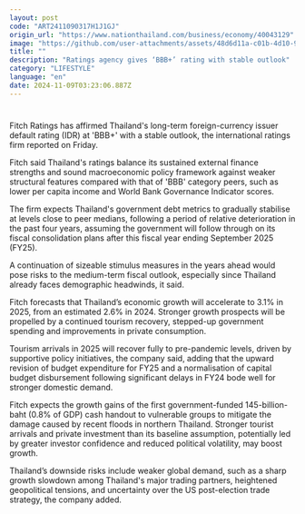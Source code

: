 ```yaml
---
layout: post
code: "ART2411090317H1J1GJ"
origin_url: "https://www.nationthailand.com/business/economy/40043129"
image: "https://github.com/user-attachments/assets/48d6d11a-c01b-4d10-9b58-18804bd1dd8e"
title: ""
description: "Ratings agency gives ‘BBB+’ rating with stable outlook"
category: "LIFESTYLE"
language: "en"
date: 2024-11-09T03:23:06.887Z
---
```


# 









Fitch Ratings has affirmed Thailand's long-term foreign-currency issuer default rating (IDR) at 'BBB+' with a stable outlook, the international ratings firm reported on Friday.

Fitch said Thailand's ratings balance its sustained external finance strengths and sound macroeconomic policy framework against weaker structural features compared with that of 'BBB' category peers, such as lower per capita income and World Bank Governance Indicator scores.

The firm expects Thailand's government debt metrics to gradually stabilise at levels close to peer medians, following a period of relative deterioration in the past four years, assuming the government will follow through on its fiscal consolidation plans after this fiscal year ending September 2025 (FY25).

A continuation of sizeable stimulus measures in the years ahead would pose risks to the medium-term fiscal outlook, especially since Thailand already faces demographic headwinds, it said.

Fitch forecasts that Thailand’s economic growth will accelerate to 3.1% in 2025, from an estimated 2.6% in 2024. Stronger growth prospects will be propelled by a continued tourism recovery, stepped-up government spending and improvements in private consumption.

Tourism arrivals in 2025 will recover fully to pre-pandemic levels, driven by supportive policy initiatives, the company said, adding that the upward revision of budget expenditure for FY25 and a normalisation of capital budget disbursement following significant delays in FY24 bode well for stronger domestic demand.

Fitch expects the growth gains of the first government-funded 145-billion-baht (0.8% of GDP) cash handout to vulnerable groups to mitigate the damage caused by recent floods in northern Thailand. Stronger tourist arrivals and private investment than its baseline assumption, potentially led by greater investor confidence and reduced political volatility, may boost growth.

Thailand’s downside risks include weaker global demand, such as a sharp growth slowdown among Thailand's major trading partners, heightened geopolitical tensions, and uncertainty over the US post-election trade strategy, the company added.